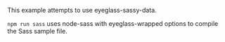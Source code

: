 This example attempts to use eyeglass-sassy-data.

`npm run sass` uses node-sass with eyeglass-wrapped options to compile the Sass sample file.
